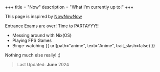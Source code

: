 +++
title = "Now"
description = "What I'm currently up to!"
+++

This page is inspired by [NowNowNow](https://nownownow.com)

Entrance Exams are over! Time to PARTAYYY!!

- Messing around with Nix(OS)
- Playing FPS Games
- Binge-watching {{ url(path="anime", text="Anime", trail_slash=false) }}

Nothing much else really! ;)

> Last Updated: **June** 2024
